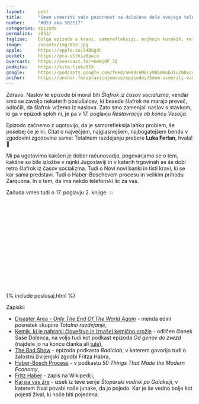 ```yaml
---
layout: 	post
title:  	"Smem usmeriti vašo pozornost na določene dele svojega telesa"
number: 	"#053 aka S02E17"
categories:	epizode
permalink:	/053/
tagline: 	Dolga epizoda o kravi, samorefleksiji, majhnih korakih, retro šlafrokih, dobrih računovodjah, izložbah v socializmu, novih in starih bankah. Citat o Totalnem razdejanju prebere Luka Ferlan.
image:		/assets/img/053.jpg
apple:		https://apple.co/34BGgdC
pocket:		https://pca.st/nia6pwin
overcast:	https://overcast.fm/+beHjOF_7Q
podkite:	https://kite.link/053
google:		https://podcasts.google.com/feed/aHR0cHM6Ly9hbmNob3IuZm0vcy8yMmI1YTUwMC9wb2RjYXN0L3Jzcw/episode/YmZkZTU3MTUtNzQzMi00N2I4LTk2YTUtOWEwYTg2ZDRlOThi?sa=X&ved=0CAUQkfYCahcKEwiAlMLTsPPwAhUAAAAAHQAAAAAQAg
anchor:		https://anchor.fm/opravicujemose/episodes/Smem-usmeriti-vao-pozornost-na-doloene-dele-svojega-telesa-e11s93m
---
```


Zdravo. Naslov te epizode bi moral biti _Šlafrok iz časov socializma_, vendar smo se zavoljo nekaterih poslušalcev, ki besede šlafrok ne marajo preveč, odločili, da šlafrok vržemo iz naslova. Zato smo zamenjali naslov s stavkom, ki ga v epizodi sploh ni, je pa v 17. poglavju _Restavracije ob koncu Vesolja_.

Epizodo začnemo z ugotovijo, da je samorefleksija lahko problem, še posebej če je ni. Citat o največjem, najglasnejšem, najbogatejšem bendu v zgodovini zgodovine same: Totalnem razdejanju prebere **Luka Ferlan**, hvala! 🙏 

Mi pa ugotovimo kakšen je dober računovodja, pogovarjamo se o tem, kakšne so bile izložbe v rajnki Jugoslaviji in v katerih 
trgovinah se še dobi retro šlafrok iz časov socializma. Tudi o Novi novi banki in tisti kravi, ki se kar sama predstavi. Tudi o Haber-Boschevem procesu in velikim prihodu Zarquona. In o tem, da ima nekdo telefonski lic za vas.

Začuda vmes tudi o 17. poglavju 2. knjige. 💥

<iframe src="https://open.spotify.com/embed/episode/5WqgrvViKo2kBKt6WXe3SE" width="100%" height="232" frameBorder="0" allowtransparency="true" allow="encrypted-media"></iframe>

{% include poslusaj.html %}

Zapiski:
- [Disaster Area - _Only The End Of The World Again_](https://www.youtube.com/watch?v=Xq_cmaFSD4k) - menda edini posnetek skupine _Totalno razdejanje_,
- [Kemik, ki je nahranil človeštvo in iznašel kemično orožje](https://kvarkadabra.net/2017/02/fritz-haber/) - odličen članek Saše Dolenca, na voljo tudi kot podkast epizoda _Od genov do zvezd_ (najdete jo na koncu članka ali [tule](https://overcast.fm/+ElOuhk_UI)),
- [The Bad Show]() - epizoda podkasta _Radiolab_, v katerem govorijo tudi o žalostni življenjski zgodbi Fritza Habra,
- [Haber-Bosch Process](https://www.bbc.co.uk/programmes/p04f77rg) - v podkastu _50 Things That Made the Modern Economy_,
- [Fritz Haber](https://en.wikipedia.org/wiki/Fritz_Haber) - zapis na Wikipediji,
- [Kaj pa vas žre](https://www.youtube.com/watch?v=bAF35dekiAY) - izsek iz teve serije _Štoparski vodnik po Galaksiji_, v katerem žival povabi naše junake, da jo pojedo. Kar je še vedno bolje kot pojesti žival, ki noče biti pojedena.